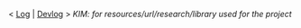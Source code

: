 < [Log](./_Log.md) | [Devlog](./Devlog.md) >
_KIM: for resources/url/research/library used for the project_
